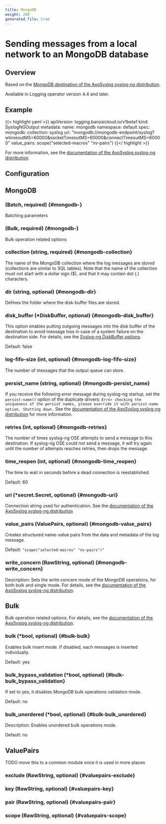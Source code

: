 ```yaml
---
title: MongoDB
weight: 200
generated_file: true
---
```


# Sending messages from a local network to an MongoDB database
## Overview

Based on the [MongoDB destination of the AxoSyslog syslog-ng distribution](https://axoflow.com/docs/axosyslog-core/chapter-destinations/configuring-destinations-mongodb/).

Available in Logging operator version 4.4 and later.

## Example

{{< highlight yaml >}}
apiVersion: logging.banzaicloud.io/v1beta1
kind: SyslogNGOutput
metadata:
  name: mongodb
  namespace: default
spec:
  mongodb:
    collection: syslog
    uri: "mongodb://mongodb-endpoint/syslog?wtimeoutMS=60000&socketTimeoutMS=60000&connectTimeoutMS=60000"
    value_pairs: scope("selected-macros" "nv-pairs")
{{</ highlight >}}

For more information, see the [documentation of the AxoSyslog syslog-ng distribution](https://axoflow.com/docs/axosyslog-core/chapter-destinations/configuring-destinations-mongodb/).


## Configuration
## MongoDB

###  (Batch, required) {#mongodb-}

Batching parameters 


###  (Bulk, required) {#mongodb-}

Bulk operation related options 


### collection (string, required) {#mongodb-collection}

The name of the MongoDB collection where the log messages are stored (collections are similar to SQL tables). Note that the name of the collection must not start with a dollar sign ($), and that it may contain dot (.) characters. 


### dir (string, optional) {#mongodb-dir}

Defines the folder where the disk-buffer files are stored. 


### disk_buffer (*DiskBuffer, optional) {#mongodb-disk_buffer}

This option enables putting outgoing messages into the disk buffer of the destination to avoid message loss in case of a system failure on the destination side. For details, see the [Syslog-ng DiskBuffer options](../disk_buffer/).

Default: false

### log-fifo-size (int, optional) {#mongodb-log-fifo-size}

The number of messages that the output queue can store. 


### persist_name (string, optional) {#mongodb-persist_name}

If you receive the following error message during syslog-ng startup, set the `persist-name()` option of the duplicate drivers: `Error checking the uniqueness of the persist names, please override it with persist-name option. Shutting down.` See the [documentation of the AxoSyslog syslog-ng distribution](https://axoflow.com/docs/axosyslog-core/chapter-destinations/configuring-destinations-http-nonjava/reference-destination-http-nonjava/#persist-name) for more information. 


### retries (int, optional) {#mongodb-retries}

The number of times syslog-ng OSE attempts to send a message to this destination. If syslog-ng OSE could not send a message, it will try again until the number of attempts reaches retries, then drops the message. 


### time_reopen (int, optional) {#mongodb-time_reopen}

The time to wait in seconds before a dead connection is reestablished.

Default: 60

### uri (*secret.Secret, optional) {#mongodb-uri}

Connection string used for authentication. See the [documentation of the AxoSyslog syslog-ng distribution](https://axoflow.com/docs/axosyslog-core/chapter-destinations/configuring-destinations-mongodb/reference-destination-mongodb/#mongodb-option-uri) 


### value_pairs (ValuePairs, optional) {#mongodb-value_pairs}

Creates structured name-value pairs from the data and metadata of the log message.

Default: `"scope("selected-macros" "nv-pairs")"`

### write_concern (RawString, optional) {#mongodb-write_concern}

Description: Sets the write concern mode of the MongoDB operations, for both bulk and single mode. For details, see the [documentation of the AxoSyslog syslog-ng distribution](https://axoflow.com/docs/axosyslog-core/chapter-destinations/configuring-destinations-mongodb/reference-destination-mongodb/#mongodb-option-write-concern). 



## Bulk

Bulk operation related options.
For details, see the [documentation of the AxoSyslog syslog-ng distribution](https://axoflow.com/docs/axosyslog-core/chapter-destinations/configuring-destinations-mongodb/reference-destination-mongodb/#mongodb-option-bulk).

### bulk (*bool, optional) {#bulk-bulk}

Enables bulk insert mode. If disabled, each messages is inserted individually.

Default: yes

### bulk_bypass_validation (*bool, optional) {#bulk-bulk_bypass_validation}

If set to yes, it disables MongoDB bulk operations validation mode.

Default: no

### bulk_unordered (*bool, optional) {#bulk-bulk_unordered}

Description: Enables unordered bulk operations mode.

Default: no


## ValuePairs

TODO move this to a common module once it is used in more places

### exclude (RawString, optional) {#valuepairs-exclude}


### key (RawString, optional) {#valuepairs-key}


### pair (RawString, optional) {#valuepairs-pair}


### scope (RawString, optional) {#valuepairs-scope}



